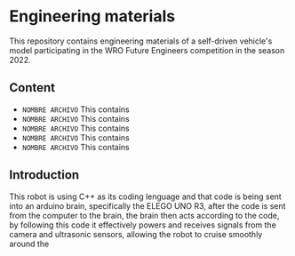 Engineering materials
=====================


This repository contains engineering materials of a self-driven vehicle's model participating in the WRO Future Engineers competition in the season 2022.
## Content
* `NOMBRE ARCHIVO` This contains
* `NOMBRE ARCHIVO` This contains
* `NOMBRE ARCHIVO` This contains
* `NOMBRE ARCHIVO` This contains
* `NOMBRE ARCHIVO` This contains

## Introduction

 This robot is using C++ as its coding lenguage and that code is being sent into an arduino brain, specifically the ELEGO UNO R3, after the code is sent from the computer
 to the brain, the brain then acts according to the code, by following this code it effectively powers and receives signals from the camera and ultrasonic sensors, allowing the robot
 to cruise smoothly around the 
